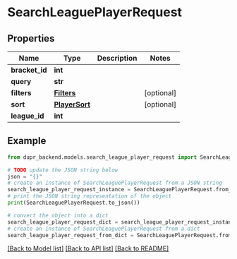 # SearchLeaguePlayerRequest


## Properties

Name | Type | Description | Notes
------------ | ------------- | ------------- | -------------
**bracket_id** | **int** |  | 
**query** | **str** |  | 
**filters** | [**Filters**](Filters.md) |  | [optional] 
**sort** | [**PlayerSort**](PlayerSort.md) |  | [optional] 
**league_id** | **int** |  | 

## Example

```python
from dupr_backend.models.search_league_player_request import SearchLeaguePlayerRequest

# TODO update the JSON string below
json = "{}"
# create an instance of SearchLeaguePlayerRequest from a JSON string
search_league_player_request_instance = SearchLeaguePlayerRequest.from_json(json)
# print the JSON string representation of the object
print(SearchLeaguePlayerRequest.to_json())

# convert the object into a dict
search_league_player_request_dict = search_league_player_request_instance.to_dict()
# create an instance of SearchLeaguePlayerRequest from a dict
search_league_player_request_from_dict = SearchLeaguePlayerRequest.from_dict(search_league_player_request_dict)
```
[[Back to Model list]](../README.md#documentation-for-models) [[Back to API list]](../README.md#documentation-for-api-endpoints) [[Back to README]](../README.md)



